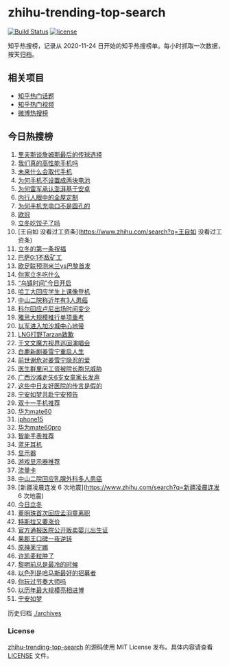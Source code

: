 # zhihu-trending-top-search

[![Build Status](https://github.com/justjavac/zhihu-trending-top-search/workflows/ci/badge.svg?branch=main)](https://github.com/justjavac/zhihu-trending-top-search/actions)
[![license](https://img.shields.io/github/license/justjavac/zhihu-trending-top-search)](https://github.com/justjavac/zhihu-trending-top-search/blob/main/LICENSE)

知乎热搜榜，记录从 2020-11-24
日开始的知乎热搜榜单。每小时抓取一次数据，按天[归档](./archives)。

## 相关项目

- [知乎热门话题](https://github.com/justjavac/zhihu-trending-hot-questions)
- [知乎热门视频](https://github.com/justjavac/zhihu-trending-hot-video)
- [微博热搜榜](https://github.com/justjavac/weibo-trending-hot-search)

## 今日热搜榜

<!-- BEGIN -->
<!-- 最后更新时间 Wed Nov 08 2023 16:07:39 GMT+0800 (China Standard Time) -->

1. [里夫斯谈詹姆斯最后的传球选择](https://www.zhihu.com/search?q=里夫斯谈詹姆斯最后的传球选择)
1. [我们真的高性能手机吗](https://www.zhihu.com/search?q=我们真的高性能手机吗)
1. [未来什么会取代手机](https://www.zhihu.com/search?q=未来什么会取代手机)
1. [为何手机不设置成两块电池](https://www.zhihu.com/search?q=为何手机不设置成两块电池)
1. [为何雷军承认澎湃基于安卓](https://www.zhihu.com/search?q=为何雷军承认澎湃基于安卓)
1. [内行人眼中的全屋定制](https://www.zhihu.com/search?q=内行人眼中的全屋定制)
1. [为何手机充电口不是圆孔的](https://www.zhihu.com/search?q=为何手机充电口不是圆孔的)
1. [欧冠](https://www.zhihu.com/search?q=欧冠)
1. [立冬吃饺子了吗](https://www.zhihu.com/search?q=立冬吃饺子了吗)
1. [王自如 没看过工资条](https://www.zhihu.com/search?q=王自如 没看过工资条)
1. [立冬的第一条祝福](https://www.zhihu.com/search?q=立冬的第一条祝福)
1. [巴萨0:1不敌矿工](https://www.zhihu.com/search?q=巴萨0:1不敌矿工)
1. [欧足联预测米兰vs巴黎首发](https://www.zhihu.com/search?q=欧足联预测米兰vs巴黎首发)
1. [你家立冬吃什么](https://www.zhihu.com/search?q=你家立冬吃什么)
1. [“乌镇时间”今日开启](https://www.zhihu.com/search?q=“乌镇时间”今日开启)
1. [哈工大回应学生上课像登机](https://www.zhihu.com/search?q=哈工大回应学生上课像登机)
1. [中山二院称近年有3人患癌](https://www.zhihu.com/search?q=中山二院称近年有3人患癌)
1. [科尔回应卢尼出场时间变少](https://www.zhihu.com/search?q=科尔回应卢尼出场时间变少)
1. [雅思大规模推行单项重考](https://www.zhihu.com/search?q=雅思大规模推行单项重考)
1. [以军进入加沙城中心地带](https://www.zhihu.com/search?q=以军进入加沙城中心地带)
1. [LNG打野Tarzan致歉](https://www.zhihu.com/search?q=LNG打野Tarzan致歉)
1. [于文文魔方视界巡回演唱会](https://www.zhihu.com/search?q=于文文魔方视界巡回演唱会)
1. [白鹿新剧姜雪宁重启人生](https://www.zhihu.com/search?q=白鹿新剧姜雪宁重启人生)
1. [前世谢危对姜雪宁隐忍的爱](https://www.zhihu.com/search?q=前世谢危对姜雪宁隐忍的爱)
1. [医生群里问工资被院长胞兄威胁](https://www.zhihu.com/search?q=医生群里问工资被院长胞兄威胁)
1. [广西沙滩走失6岁女童家长发声](https://www.zhihu.com/search?q=广西沙滩走失6岁女童家长发声)
1. [这些中日友好医院的传言是假的](https://www.zhihu.com/search?q=这些中日友好医院的传言是假的)
1. [宁安如梦共赴宁安预告](https://www.zhihu.com/search?q=宁安如梦共赴宁安预告)
1. [双十一手机推荐](https://www.zhihu.com/search?q=双十一手机推荐)
1. [华为mate60](https://www.zhihu.com/search?q=华为mate60)
1. [iphone15](https://www.zhihu.com/search?q=iphone15)
1. [华为mate60pro](https://www.zhihu.com/search?q=华为mate60pro)
1. [智能手表推荐](https://www.zhihu.com/search?q=智能手表推荐)
1. [蓝牙耳机](https://www.zhihu.com/search?q=蓝牙耳机)
1. [显示器](https://www.zhihu.com/search?q=显示器)
1. [游戏显示器推荐](https://www.zhihu.com/search?q=游戏显示器推荐)
1. [流量卡](https://www.zhihu.com/search?q=流量卡)
1. [中山二院回应乳腺外科多人患癌](https://www.zhihu.com/search?q=中山二院回应乳腺外科多人患癌)
1. [新疆凌晨连发 6 次地震](https://www.zhihu.com/search?q=新疆凌晨连发 6 次地震)
1. [今日立冬](https://www.zhihu.com/search?q=今日立冬)
1. [董明珠首次回应孟羽童离职](https://www.zhihu.com/search?q=董明珠首次回应孟羽童离职)
1. [特斯拉又要涨价](https://www.zhihu.com/search?q=特斯拉又要涨价)
1. [官方通报医院公开贩卖婴儿出生证](https://www.zhihu.com/search?q=官方通报医院公开贩卖婴儿出生证)
1. [果郡王口碑一夜逆转](https://www.zhihu.com/search?q=果郡王口碑一夜逆转)
1. [原神芙宁娜](https://www.zhihu.com/search?q=原神芙宁娜)
1. [许凯麦粒肿了](https://www.zhihu.com/search?q=许凯麦粒肿了)
1. [黎明前总是最冷的时候](https://www.zhihu.com/search?q=黎明前总是最冷的时候)
1. [以色列是哈马斯最好的招募者](https://www.zhihu.com/search?q=以色列是哈马斯最好的招募者)
1. [你玩过节奏大师吗](https://www.zhihu.com/search?q=你玩过节奏大师吗)
1. [以历年最大规模亮相进博](https://www.zhihu.com/search?q=以历年最大规模亮相进博)
1. [宁安如梦](https://www.zhihu.com/search?q=宁安如梦)

<!-- END -->

历史归档 [./archives](./archives)

### License

[zhihu-trending-top-search](https://github.com/justjavac/zhihu-trending-top-search)
的源码使用 MIT License 发布。具体内容请查看 [LICENSE](./LICENSE) 文件。
